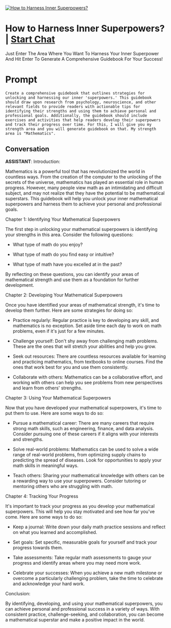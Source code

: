 
[![How to Harness Inner Superpowers?](https://flow-prompt-covers.s3.us-west-1.amazonaws.com/icon/minimalist/mini_12.png)](https://gptcall.net/chat.html?data=%7B%22contact%22%3A%7B%22id%22%3A%22zVWszhxG1eXKkVnQvq__Q%22%2C%22flow%22%3Atrue%7D%7D)
# How to Harness Inner Superpowers? | [Start Chat](https://gptcall.net/chat.html?data=%7B%22contact%22%3A%7B%22id%22%3A%22zVWszhxG1eXKkVnQvq__Q%22%2C%22flow%22%3Atrue%7D%7D)
Just Enter The Area Where You Want To Harness Your Inner Superpower And Hit Enter To Generate A Comprehensive Guidebook For Your Success!

# Prompt

```
Create a comprehensive guidebook that outlines strategies for unlocking and harnessing our inner 'superpowers.' This guidebook should draw upon research from psychology, neuroscience, and other relevant fields to provide readers with actionable tips for identifying their strengths and using them to achieve personal and professional goals. Additionally, the guidebook should include exercises and activities that help readers develop their superpowers and track their progress over time. For this, I will give you my strength area and you will generate guidebook on that. My strength area is "Mathematics".
```

## Conversation

**ASSISTANT**: Introduction:



Mathematics is a powerful tool that has revolutionized the world in countless ways. From the creation of the computer to the unlocking of the secrets of the universe, mathematics has played an essential role in human progress. However, many people view math as an intimidating and difficult subject, and may not realize that they have the potential to be mathematical superstars. This guidebook will help you unlock your inner mathematical superpowers and harness them to achieve your personal and professional goals.



Chapter 1: Identifying Your Mathematical Superpowers



The first step in unlocking your mathematical superpowers is identifying your strengths in this area. Consider the following questions:



- What type of math do you enjoy?

- What type of math do you find easy or intuitive?

- What type of math have you excelled at in the past?



By reflecting on these questions, you can identify your areas of mathematical strength and use them as a foundation for further development.



Chapter 2: Developing Your Mathematical Superpowers



Once you have identified your areas of mathematical strength, it's time to develop them further. Here are some strategies for doing so:



- Practice regularly: Regular practice is key to developing any skill, and mathematics is no exception. Set aside time each day to work on math problems, even if it's just for a few minutes.

- Challenge yourself: Don't shy away from challenging math problems. These are the ones that will stretch your abilities and help you grow.

- Seek out resources: There are countless resources available for learning and practicing mathematics, from textbooks to online courses. Find the ones that work best for you and use them consistently.

- Collaborate with others: Mathematics can be a collaborative effort, and working with others can help you see problems from new perspectives and learn from others' strengths.



Chapter 3: Using Your Mathematical Superpowers



Now that you have developed your mathematical superpowers, it's time to put them to use. Here are some ways to do so:



- Pursue a mathematical career: There are many careers that require strong math skills, such as engineering, finance, and data analysis. Consider pursuing one of these careers if it aligns with your interests and strengths.

- Solve real-world problems: Mathematics can be used to solve a wide range of real-world problems, from optimizing supply chains to predicting the spread of diseases. Look for opportunities to apply your math skills in meaningful ways.

- Teach others: Sharing your mathematical knowledge with others can be a rewarding way to use your superpowers. Consider tutoring or mentoring others who are struggling with math.



Chapter 4: Tracking Your Progress



It's important to track your progress as you develop your mathematical superpowers. This will help you stay motivated and see how far you've come. Here are some ways to do so:



- Keep a journal: Write down your daily math practice sessions and reflect on what you learned and accomplished.

- Set goals: Set specific, measurable goals for yourself and track your progress towards them.

- Take assessments: Take regular math assessments to gauge your progress and identify areas where you may need more work.

- Celebrate your successes: When you achieve a new math milestone or overcome a particularly challenging problem, take the time to celebrate and acknowledge your hard work.



Conclusion:



By identifying, developing, and using your mathematical superpowers, you can achieve personal and professional success in a variety of ways. With consistent practice, challenge-seeking, and collaboration, you can become a mathematical superstar and make a positive impact in the world.


